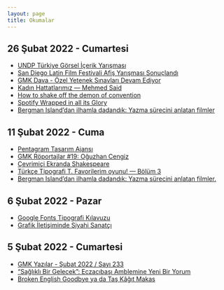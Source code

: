 ```yaml
---
layout: page
title: Okumalar
---
```


## 26 Şubat 2022 - Cumartesi

- [UNDP Türkiye Görsel İçerik Yarışması](http://gmk.org.tr/news/turkiyeden/undp-turkiye-gorsel-icerik-yarismasi)
- [San Diego Latin Film Festivali Afiş Yarışması Sonuçlandı](http://gmk.org.tr/news/dunyadan/san-diego-latin-film-festivali-afis-yarismasi-sonuclandi)
- [GMK Dava - Özel Yetenek Sınavları Devam Ediyor](http://gmk.org.tr/news/gmkdan/yok-karari-iptal-edildi-ozel-yetenek-sinavlari-devam-ediyor)
- [Kadın Hattatlarımız — Mehmed Said](https://medium.com/tipografi/kad%C4%B1n-hattatlar%C4%B1m%C4%B1z-mehmed-said-d309cd8b6972)
- [How to shake off the demon of convention](https://www.creativereview.co.uk/convention-creative-work-richard-holman/)
- [Spotify Wrapped in all its Glory](https://www.oneclub.org/articles/-view/spotify-wrapped-in-all-its-glory)
- [Bergman Island’dan ilhamla dadandık: Yazma sürecini anlatan filmler](https://www.dadanizm.com/yazma-surecini-anlatan-filmler)


## 11 Şubat 2022 - Cuma

- [Pentagram Tasarım Ajansı](https://www.pentagram.com/)
- [GMK Röportajlar #19: Oğuzhan Cengiz](http://gmk.org.tr/about-design/roportajlar/gmk-roportajlar-19-oguzhan-cengiz)
- [Çevrimiçi Ekranda Shakespeare](https://manifold.press/cevrimici-ekranda-shakespeare)
- [Türkçe Tipografi T. Favorilerim oyunu! — Bölüm 3](https://medium.com/tipografi/favorilerim-oyunu-b%C3%B6l%C3%BCm-3-2c1737c9b417)
- [Bergman Island’dan ilhamla dadandık: Yazma sürecini anlatan filmler.](https://www.dadanizm.com/yazma-surecini-anlatan-filmler)

## 6 Şubat 2022 - Pazar

- [Google Fonts Tipografi Kılavuzu](https://fonts.google.com/knowledge)
- [Grafik İletişiminde Siyahi Sanatçı](https://www.commarts.com/features/black-artist-in-graphic-communication)

## 5 Şubat 2022 - Cumartesi

- [GMK Yazılar - Şubat 2022 / Sayı 233 ](http://gmk.org.tr/publications/yazilar/subat-2022-sayi-233)
- [“Sağlıklı Bir Gelecek”: Eczacıbaşı Amblemine Yeni Bir Yorum](http://gmk.org.tr/news/gmkdan/seda-yukselden-eczacibasi-amblemine-yeni-yorum)
- [Broken English Goodbye ya da
Taş Kâğıt Makas](https://manifold.press/broken-english-goodbye-ya-da-tas-kagit-makas)
